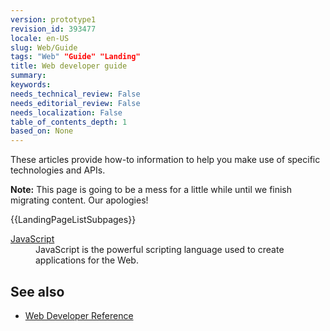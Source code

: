```yaml
---
version: prototype1
revision_id: 393477
locale: en-US
slug: Web/Guide
tags: "Web" "Guide" "Landing"
title: Web developer guide
summary: 
keywords: 
needs_technical_review: False
needs_editorial_review: False
needs_localization: False
table_of_contents_depth: 1
based_on: None
---
```

<p>These articles provide how-to information to help you make use of specific technologies and APIs.</p>
<div class="note">
  <p><strong>Note:</strong> This page is going to be a mess for a little while until we finish migrating content. Our apologies!</p>
</div>
<p>{{LandingPageListSubpages}}</p>
<dl>
  <dt>
    <a href="/en-US/docs/JavaScript" title="/en-US/docs/JavaScript">JavaScript</a></dt>
  <dd>
    JavaScript is the powerful scripting language used to create applications for the Web.</dd>
</dl>
<h2 id="See_also">See also</h2>
<ul>
  <li><a href="/en-US/docs/Web/Reference" title="/en-US/docs/Web/Reference">Web Developer Reference</a></li>
</ul>

